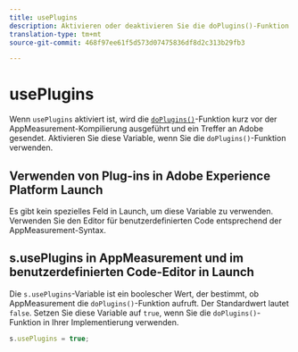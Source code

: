 ```yaml
---
title: usePlugins
description: Aktivieren oder deaktivieren Sie die doPlugins()-Funktion.
translation-type: tm+mt
source-git-commit: 468f97ee61f5d573d07475836df8d2c313b29fb3

---
```



# usePlugins

Wenn `usePlugins` aktiviert ist, wird die [`doPlugins()`](../functions/doplugins.md)-Funktion kurz vor der AppMeasurement-Kompilierung ausgeführt und ein Treffer an Adobe gesendet. Aktivieren Sie diese Variable, wenn Sie die `doPlugins()`-Funktion verwenden.

## Verwenden von Plug-ins in Adobe Experience Platform Launch

Es gibt kein spezielles Feld in Launch, um diese Variable zu verwenden. Verwenden Sie den Editor für benutzerdefinierten Code entsprechend der AppMeasurement-Syntax.

## s.usePlugins in AppMeasurement und im benutzerdefinierten Code-Editor in Launch

Die `s.usePlugins`-Variable ist ein boolescher Wert, der bestimmt, ob AppMeasurement die `doPlugins()`-Funktion aufruft. Der Standardwert lautet `false`. Setzen Sie diese Variable auf `true`, wenn Sie die `doPlugins()`-Funktion in Ihrer Implementierung verwenden.

```js
s.usePlugins = true;
```
